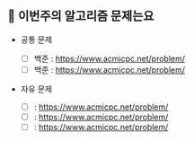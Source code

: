 🏀 **이번주의 알고리즘 문제는요**
---
- 공통 문제 

   - [ ] 백준 : https://www.acmicpc.net/problem/
   - [ ] 백준 : https://www.acmicpc.net/problem/
   
 - 자유 문제
   - [ ] : https://www.acmicpc.net/problem/
   - [ ] : https://www.acmicpc.net/problem/
   - [ ] : https://www.acmicpc.net/problem/
